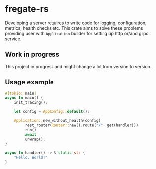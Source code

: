 # fregate-rs

Developing a server requires to write code for logging, configuration, metrics, health checks etc.
This crate aims to solve these problems providing user with `Application` builder for setting up http or/and grpc service.

## Work in progress 
This project in progress and might change a lot from version to version.

## Usage example
```rust
#[tokio::main]
async fn main() {
    init_tracing();

    let config = AppConfig::default();

    Application::new_without_health(config)
        .rest_router(Router::new().route("/", get(handler)))
        .run()
        .await
        .unwrap();
}

async fn handler() -> &'static str {
    "Hello, World!"
}
```
